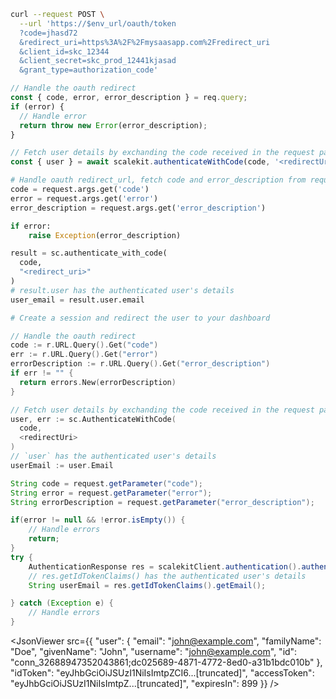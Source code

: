 <CodeWithHeader method="post" endpoint="/oauth/token">
<Tabs groupId="tech-stack" querystring>
<TabItem value="curl" label="cURL">

```bash
curl --request POST \
  --url 'https://$env_url/oauth/token
  ?code=jhasd72
  &redirect_uri=https%3A%2F%2Fmysaasapp.com%2Fredirect_uri
  &client_id=skc_12344
  &client_secret=skc_prod_12441kjasad
  &grant_type=authorization_code'
```

</TabItem>
<TabItem value="nodejs" label="Node.js">

```js
// Handle the oauth redirect
const { code, error, error_description } = req.query;
if (error) {
  // Handle error
  return throw new Error(error_description);
}

// Fetch user details by exchanding the code received in the request params
const { user } = await scalekit.authenticateWithCode(code, '<redirectUri>');
```

</TabItem>
<TabItem value="py" label="Python">

```python
# Handle oauth redirect_url, fetch code and error_description from request params
code = request.args.get('code')
error = request.args.get('error')
error_description = request.args.get('error_description')

if error:
    raise Exception(error_description)

result = sc.authenticate_with_code(
  code,
  "<redirect_uri>"
)
# result.user has the authenticated user's details
user_email = result.user.email

# Create a session and redirect the user to your dashboard
```

</TabItem>
<TabItem value="golang" label="Go">

```go
// Handle the oauth redirect
code := r.URL.Query().Get("code")
err := r.URL.Query().Get("error")
errorDescription := r.URL.Query().Get("error_description")
if err != "" {
  return errors.New(errorDescription)
}

// Fetch user details by exchanding the code received in the request params
user, err := sc.AuthenticateWithCode(
  code,
  <redirectUri>
)
// `user` has the authenticated user's details
userEmail := user.Email
```

</TabItem>

<TabItem value="java" label="Java">

```java
String code = request.getParameter("code");
String error = request.getParameter("error");
String errorDescription = request.getParameter("error_description");

if(error != null && !error.isEmpty()) {
    // Handle errors
    return;
}
try {
    AuthenticationResponse res = scalekitClient.authentication().authenticateWithCode(code, redirectUrl);
    // res.getIdTokenClaims() has the authenticated user's details
    String userEmail = res.getIdTokenClaims().getEmail();

} catch (Exception e) {
    // Handle errors
}
```

</TabItem>

</Tabs>
</CodeWithHeader>
<CodeWithHeader title="Response">

<JsonViewer src={{
  "user": {
    "email": "john@example.com",
    "familyName": "Doe",
    "givenName": "John",
    "username": "john@example.com",
    "id": "conn_32688947352043861;dc025689-4871-4772-8ed0-a31b1bdc010b"
  },
  "idToken": "eyJhbGciOiJSUzI1NiIsImtpZCI6...[truncated]",
  "accessToken": "eyJhbGciOiJSUzI1NiIsImtpZ...[truncated]",
  "expiresIn": 899
}} />

</CodeWithHeader>
